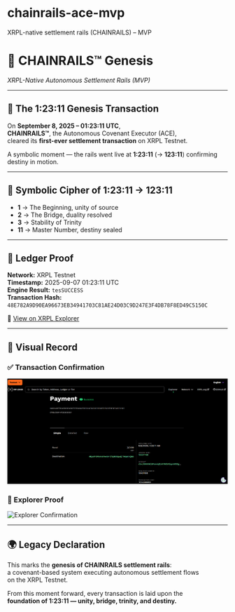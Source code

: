 # chainrails-ace-mvp
XRPL-native settlement rails (CHAINRAILS) – MVP
# 🚆 CHAINRAILS™ Genesis
*XRPL-Native Autonomous Settlement Rails (MVP)*

---

## 🌌 The 1:23:11 Genesis Transaction  

On **September 8, 2025 – 01:23:11 UTC**,  
**CHAINRAILS™**, the Autonomous Covenant Executor (ACE),  
cleared its **first-ever settlement transaction** on XRPL Testnet.  

A symbolic moment — the rails went live at **1:23:11** (→ **123:11**) confirming destiny in motion.

---

## 📜 Symbolic Cipher of 1:23:11 → 123:11  

- **1** → The Beginning, unity of source  
- **2** → The Bridge, duality resolved  
- **3** → Stability of Trinity  
- **11** → Master Number, destiny sealed  

---

## 🧾 Ledger Proof  

**Network:** XRPL Testnet  
**Timestamp:** 2025-09-07 01:23:11 UTC  
**Engine Result:** `tesSUCCESS`  
**Transaction Hash:**  
`48E782A9D90EA96673EB34941703C81AE24D03C9D247E3F4DB78F8ED49C5150C`  

🔗 [View on XRPL Explorer](https://testnet.xrpl.org/transactions/48E782A9D90EA96673EB34941703C81AE24D03C9D247E3F4DB78F8ED49C5150C/simple)

---

## 📸 Visual Record  

### ✅ Transaction Confirmation  
![CHAINRAILS First Transaction](./CHAINRAILS%201st%20Transaction.png)

### 🖤 Explorer Proof  
![Explorer Confirmation](./4D69710E-B7AE-4A0A-B3A9-F8644C97BDF2.jpeg)

---

## 🌍 Legacy Declaration  

This marks the **genesis of CHAINRAILS settlement rails**:  
a covenant-based system executing autonomous settlement flows  
on the XRPL Testnet.  

From this moment forward, every transaction is laid upon the  
**foundation of 1:23:11 — unity, bridge, trinity, and destiny.**
